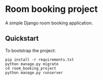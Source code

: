 # Room booking project

A simple Django room booking application.

## Quickstart

To bootstrap the project:

```shell
pip install -r requirements.txt
python manage.py migrate
cd room_booking_project
python manage.py runserver
```
